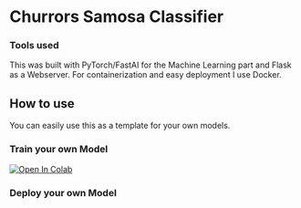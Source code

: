 # Churrors Samosa Classifier
### Tools used
This was built with PyTorch/FastAI for the Machine Learning part and Flask as a Webserver.
For containerization and easy deployment I use Docker. 

## How to use
You can easily use this as a template for your own models.

### Train your own Model
[![Open In Colab](https://colab.research.google.com/assets/colab-badge.svg)](https://colab.research.google.com/github/Sebastian-Schuchmann/ChurrorsSamosaClassifier/blob/main/Train_a_Food_Model.ipynb)



### Deploy your own Model
